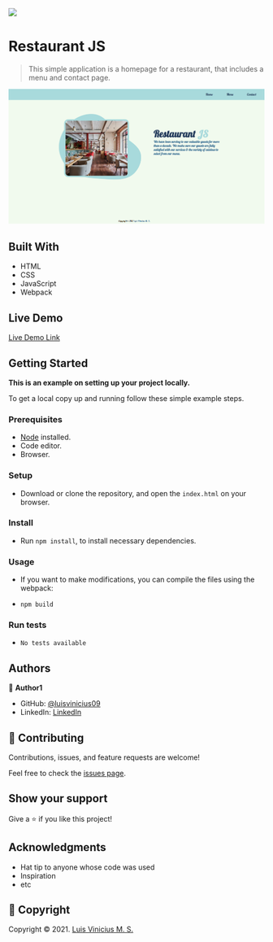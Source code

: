 ![](https://img.shields.io/badge/Microverse-blueviolet)

# Restaurant JS

> This simple application is a homepage for a restaurant, that includes a menu and contact page.

![screenshot](./screenshot.png)

## Built With

- HTML
- CSS
- JavaScript
- Webpack

## Live Demo

[Live Demo Link](https://luisvinicius09.github.io/jsRestaurant/)


## Getting Started

**This is an example on setting up your project locally.**


To get a local copy up and running follow these simple example steps.

### Prerequisites

- [Node](https://nodejs.org/en/) installed.
- Code editor.
- Browser.

### Setup

- Download or clone the repository, and open the `index.html` on your browser.

### Install

- Run `npm install`, to install necessary dependencies.

### Usage

- If you want to make modifications, you can compile the files using the webpack:

- `npm build`

### Run tests

- `No tests available`

## Authors

👤 **Author1**

- GitHub: [@luisvinicius09](https://github.com/luisvinicius09)
- LinkedIn: [LinkedIn](https://www.linkedin.com/in/luis-vinicius/)

## 🤝 Contributing

Contributions, issues, and feature requests are welcome!

Feel free to check the [issues page](https://github.com/luisvinicius09/jsRestaurant/issues).

## Show your support

Give a ⭐️ if you like this project!

## Acknowledgments

- Hat tip to anyone whose code was used
- Inspiration
- etc

## 📝 Copyright

Copyright © 2021. [Luis Vinicius M. S.](https://www.linkedin.com/in/luis-vinicius/)
